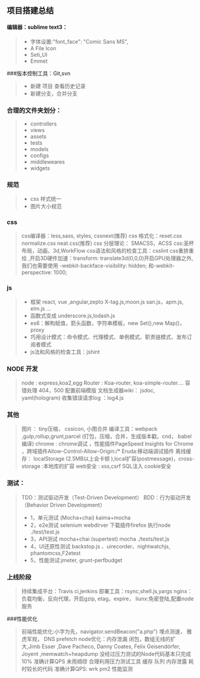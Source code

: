 ## 项目搭建总结
####  编辑器：sublime text3： 
>* 字体设置:"font_face": "Comic Sans MS",
>* A File Icon
>* Seti_UI
>* Emmet

###版本控制工具：Git,svn
 >* 新建 项目 查看历史记录
 >* 新建分支，合并分支

### 合理的文件夹划分：
>* controllers
>* views
>* assets
>* tests
>* models
>* configs
>* middleweares
>* widgets

### 规范
>* css 样式统一
>* 图片大小规范

### css
> css编译器：less,sass, styles, cssnext(推荐)
> css 格式化：reset.css  normalize.css  neat.css(推荐)
> css 分层理论： SMACSS，ACSS
> css:圣杯布局，动画，3d,WorkFlow
> css语法和风格的检查工具：csslint
> css重排重绘 ,开启3D硬件加速：transform: translate3d(0,0,0)开启GPU处理器之外,我们也需要使用 -webkit-backface-visibility: hidden; 和-webkit-perspective: 1000;

### js
>* 框架   react, vue ,angular,zepto X-tag.js,moon.js san.js，apm.js, elm.js ...
>* 函数式变成 underscore.js,lodash.js
>* es6：解构赋值，箭头函数，字符串模板，new Set(),new Map()，proxy
>* 巧用设计模式：命令模式、代理模式、单例模式、职责链模式、发布订阅者模式
>* js法和风格的检查工具：jshint

### NODE 开发
> node  : express,koa2,egg
> Router : Koa-router, koa-simple-router....
> 容错处理 404，500
> 配置前端模版
> 文档生成器wiki： jsdoc, yaml(hologram)
> 收集错误请求log ：log4.js

### 其他
> 图片： tiny压缩， cssicon, 小图合并
> 编译工具：webpack ,gulp,rollup,grunt,parcel (打包，压缩，合并，生成版本戳，cnd， babel编译)
> chrome :  chrome调试 ，性能插件PageSpeed Insights for Chrome ，跨域插件Allow-Control-Allow-Origin:/* 
> Eruda:移动端调试插件
> 离线缓存： localStorage (2.5MB以上会卡顿 ),local扩容(postmessage)，cross-storage :本地库的扩容
> web安全 :   xss,csrf  SQL注入  cookie安全 

### 测试：
> TDD：测试驱动开发（Test-Driven Development）
>  BDD：行为驱动开发（Behavior Driven Development）
>* 1，单元测试  (Mocha+chai)  kaima+mocha
>* 2，e2e测试 selenium webdirver  下载插件firefox    执行node  ./test/test.js   
>* 3，API测试  mocha+chai (supertest)  mocha  ./tests/test.js
>* 4，UI还原性测试   backstop.js 、uirecorder、nightwatchjs, phantomcss,F2etest
>* 5，性能测试:jmeter, grunt-perfbudget

### 上线阶段
> 持续集成平台：Travis ci,jenkins
> 部署工具：rsync,shell.js,yargs
> nginx：负载均衡，反向代理，开启gzip, etag，expire，
> liunx:免密登陆,配置node 服务 

###性能优化
> 前端性能优化:小字为先，navigator.sendBeacon("a.php") 埋点测速， 雅虎军规， DNS prefetch
> node优化：内存泄漏  闭包，数组无线的扩大,Jimb Esser ,Dave Pacheco, Danny Coates,  Felix Geisendörfer, Joyent ,memwatch+heapdump 
> 没经过压力测试的Node代码基本只完成10%
> 准确计算QPS 未雨绸缪
> 合理利用压力测试工具
> 缓存 队列 内存泄露 耗时较长的代码
> 准确计算QPS: wrk 
> pm2 性能监测